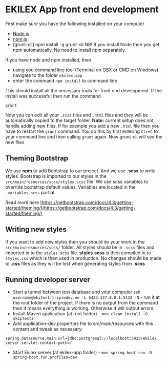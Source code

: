 # EKILEX App front end development
First make sure you have the following installed on your computer
* [Node.js](https://nodejs.org/en/)
* [npm.js](https://www.npmjs.com/)
* [grunt-cli] npm install -g grunt-cli
NB! If you install Node then you get npm automatically. No need to install npm separately.

If you have node and npm installed, then
* using you command line tool (Terminal on OSX or CMD on Windows) navigate to the folder `ekilex-app` 
* enter the command `npm install` to command line

This should install all the necessary tools for front end development.
If the install was successful then run the command

`grunt`

Now you can edit all your `.scss` files and `.html` files and they will be automatically copied to the target folder.
**Note:** current setup does not handle adding new files. If for example you add a new `.html` file then you have to restart the `grunt` command. 
You do this by first entering `Ctr+C` to your command line and then calling `grunt` again. Now grunt-cli will see the new files

## Theming Bootstrap
We use **npm** to add Bootstrap to our project. And we use **.scss** to write styles.
Bootstrap is imported to our styles in the `src/main/resources/scss/styles.scss` file.
We use scss variables to override bootstrap default values. Variables are located in the` _variables.scss` partial. 

Read more here [https://getbootstrap.com/docs/4.3/getting-started/theming/](https://getbootstrap.com/docs/4.3/getting-started/theming/)

## Writing new styles
If you want to add new styles then you should do your work in the `src/main/resources/scss/` folder. All styles should be in `.scss` files and imported in to the `styles.scss` file.
**styles.scss** is then compiled in to `styles.css` which is then used in production. No changes should be made to **.css** files as they will be lost when generating styles from **.scss**

## Running developer server
* Start a tunnel between test database and your computer `ssh username@ekitest.tripledev.ee -L 5433:127.0.0.1:5432 -N` - run it at the root folder of the project. If there is no output from the command then it means everything is working. Otherwise it will output errors.
* Install Maven application (at root folder) - `mvn clean install -D skipTests`
* Add application-dev.properties file to src/main/resources with this content and tweak as necessary:
```
spring.datasource.main.url=jdbc:postgresql://localhost:5433/ekilex
server.servlet.context-path=/
```  
* Start Ekilex server (at ekilex-app folder) - `mvn spring-boot:run -D spring-boot.run.profiles=dev`